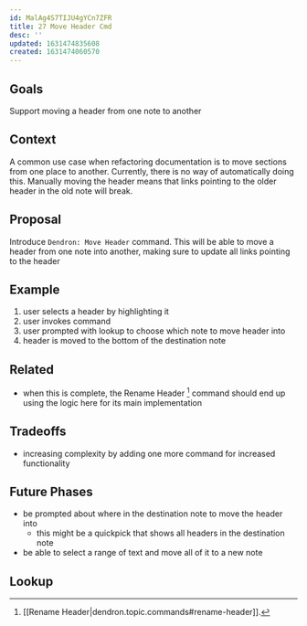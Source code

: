 ```yaml
---
id: MalAg4S7TIJU4gYCn7ZFR
title: 27 Move Header Cmd
desc: ''
updated: 1631474835608
created: 1631474060570
---
```


## Goals

Support moving a header from one note to another

## Context

A common use case when refactoring documentation is to move sections from one place to another. Currently, there is no way of automatically doing this.
Manually moving the header means that links pointing to the older header in the old note will break.

## Proposal

Introduce `Dendron: Move Header` command. This will be able to move a header from one note into another, making sure to update all links pointing to the header

## Example
1. user selects a header by highlighting it
1. user invokes command 
1. user prompted with lookup to choose which note to move header into
1. header is moved to the bottom of the destination note

## Related
- when this is complete, the Rename Header [^rename] command should end up using the logic here for its main implementation

## Tradeoffs
- increasing complexity by adding one more command for increased functionality

## Future Phases
- be prompted about where in the destination note to move the header into
    - this might be a quickpick that shows all headers in the destination note
- be able to select a range of text and move all of it to a new note

<!-- ## Discussion -->
<!-- Click the link and create new discussion -->
<!-- https://github.com/dendronhq/dendron/discussions/new -->

## Lookup
[^rename]: [[Rename Header|dendron.topic.commands#rename-header]]. 
